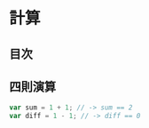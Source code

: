 # 計算

## 目次
<!-- toc -->

## 四則演算

```javascript
var sum = 1 + 1; // -> sum == 2
var diff = 1 - 1; // -> diff == 0
```